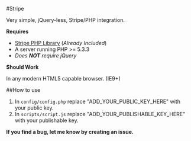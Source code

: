 #Stripe

Very simple, jQuery-less, Stripe/PHP integration.

**Requires**

- [Stripe PHP Library](https://github.com/stripe/stripe-php/releases) (*Already Included*)
- A server running PHP >= 5.3.3
- _Does **NOT** require jQuery_

**Should Work**

In any modern HTML5 capable browser. (IE9+)

##How to use

1. In `config/config.php` replace "ADD_YOUR_PUBLIC_KEY_HERE" with your public key.
2. In `scripts/script.js` replace "ADD_YOUR_PUBLISHABLE_KEY_HERE" with your publishable key.

**If you find a bug, let me know by creating an issue.**
